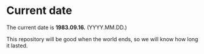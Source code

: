 # Current date

The current date is **1983.09.16.** (YYYY.MM.DD.)

This repository will be good when the world ends, so we will know how long it lasted.